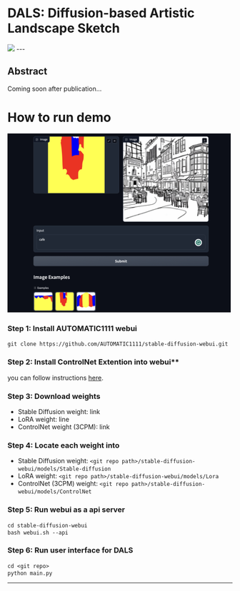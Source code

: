 # DALS: Diffusion-based Artistic Landscape Sketch

<img src="https://github.com/comeeasy/DALS/blob/main/assets/txt2sketch_3CPM.png" width="500">
---

## Abstract

Coming soon after publication...


# How to run demo

<img src="https://github.com/comeeasy/DALS/blob/main/assets/demo_example.png" width="500">

### Step 1: Install AUTOMATIC1111 webui

```shell
git clone https://github.com/AUTOMATIC1111/stable-diffusion-webui.git
```

### Step 2: Install ControlNet Extention into webui**

you can follow instructions [here](https://github.com/Mikubill/sd-webui-controlnet#installation).

### Step 3: Download weights

- Stable Diffusion weight: link
- LoRA weight: line
- ControlNet weight (3CPM): link

### Step 4: Locate each weight into

- Stable Diffusion weight: `<git repo path>/stable-diffusion-webui/models/Stable-diffusion`
- LoRA weight: `<git repo path>/stable-diffusion-webui/models/Lora`
- ControlNet (3CPM) weight: `<git repo path>/stable-diffusion-webui/models/ControlNet`

### Step 5: Run webui as a api server

```shell
cd stable-diffusion-webui
bash webui.sh --api
```

### Step 6: Run user interface for DALS

```shell
cd <git repo>
python main.py
```

---
